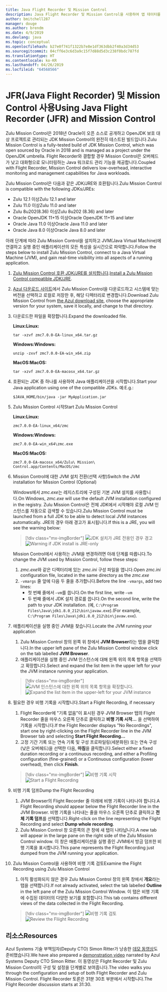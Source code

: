 ```yaml
---
title: Java Flight Recorder 및 Mission Control
description: Java Flight Recorder 및 Mission Control을 사용하여 앱 데이터를 수집하고 검토하기 위한 지침입니다.
author: bmitchell287
manager: douge
ms.author: brendm
ms.date: 4/9/2019
ms.devlang: java
ms.topic: conceptual
ms.openlocfilehash: b27e0f741f1322b7e8e1df363dbb2f40a3d34d53
ms.sourcegitcommit: 04cff6e3c6d3a9c15f7d88d5d3c238f0bdc787fd
ms.translationtype: HT
ms.contentlocale: ko-KR
ms.lasthandoff: 04/26/2019
ms.locfileid: "64568566"
---
```

# <a name="using-java-flight-recorder-jfr-and-mission-control"></a><span data-ttu-id="f34d2-103">JFR(Java Flight Recorder) 및 Mission Control 사용</span><span class="sxs-lookup"><span data-stu-id="f34d2-103">Using Java Flight Recorder (JFR) and Mission Control</span></span>

<span data-ttu-id="f34d2-104">Zulu Mission Control은 2018년 Oracle이 오픈 소스로 공개하고 OpenJDK 보호 대상 프로젝트로 관리되는 JDK Mission Control의 완전히 테스트된 빌드입니다.</span><span class="sxs-lookup"><span data-stu-id="f34d2-104">Zulu Mission Control is a fully-tested build of JDK Mission Control, which was open sourced by Oracle in 2018 and is managed as a project under the OpenJDK umbrella.</span></span> <span data-ttu-id="f34d2-105">Flight Recorder와 결합할 경우 Mission Control은 오버헤드가 낮고 대화형으로 모니터링하는 Java 워크로드 관리 기능을 제공합니다.</span><span class="sxs-lookup"><span data-stu-id="f34d2-105">Coupled with Flight Recorder, Mission Control delivers low-overhead, interactive monitoring and management capabilities for Java workloads.</span></span>

<span data-ttu-id="f34d2-106">Zulu Mission Control은 다음과 같은 JDK/JRE와 호환됩니다.</span><span class="sxs-lookup"><span data-stu-id="f34d2-106">Zulu Mission Control is compatible with the following JDKs/JREs:</span></span>

* <span data-ttu-id="f34d2-107">Zulu 12.1 이상</span><span class="sxs-lookup"><span data-stu-id="f34d2-107">Zulu 12.1 and later</span></span>
* <span data-ttu-id="f34d2-108">Zulu 11.0 이상</span><span class="sxs-lookup"><span data-stu-id="f34d2-108">Zulu 11.0 and later</span></span>
* <span data-ttu-id="f34d2-109">Zulu 8u202(8.36) 이상</span><span class="sxs-lookup"><span data-stu-id="f34d2-109">Zulu 8u202 (8.36) and later</span></span>
* <span data-ttu-id="f34d2-110">Oracle OpenJDK 11+15 이상</span><span class="sxs-lookup"><span data-stu-id="f34d2-110">Oracle OpenJDK 11+15 and later</span></span>
* <span data-ttu-id="f34d2-111">Oracle Java 11.0 이상</span><span class="sxs-lookup"><span data-stu-id="f34d2-111">Oracle Java 11.0 and later</span></span>
* <span data-ttu-id="f34d2-112">Oracle Java 8.0 이상</span><span class="sxs-lookup"><span data-stu-id="f34d2-112">Oracle Java 8.0 and later</span></span>

<span data-ttu-id="f34d2-113">아래 단계에 따라 Zulu Mission Control을 설치하고 JVM(Java Virtual Machine)에 연결하고 실행 중인 애플리케이션의 모든 특성을 실시간으로 파악합니다.</span><span class="sxs-lookup"><span data-stu-id="f34d2-113">Follow the steps below to install Zulu Mission Control, connect to a Java Virtual Machine (JVM), and gain real-time visibility into all aspects of a running application.</span></span>

1.  <span data-ttu-id="f34d2-114">[Zulu Mission Control 호환 JDK/JRE를 설치합니다](java-jdk-install.md).</span><span class="sxs-lookup"><span data-stu-id="f34d2-114">[Install a Zulu Mission Control compatible JDK/JRE](java-jdk-install.md).</span></span>

2.  <span data-ttu-id="f34d2-115">[Azul 다운로드 사이트](https://www.azul.com/products/zulu-mission-control/)에서 Zulu Mission Control을 다운로드하고 시스템에 맞는 버전을 선택하고 로컬로 저장한 후, 해당 디렉터리로 변경합니다.</span><span class="sxs-lookup"><span data-stu-id="f34d2-115">Download Zulu Mission Control from [the Azul download site](https://www.azul.com/products/zulu-mission-control/), choose the appropriate version for your system, save it locally, and change to that directory.</span></span>

3.  <span data-ttu-id="f34d2-116">다운로드한 파일을 확장합니다.</span><span class="sxs-lookup"><span data-stu-id="f34d2-116">Expand the downloaded file.</span></span>

    <span data-ttu-id="f34d2-117">**Linux:**</span><span class="sxs-lookup"><span data-stu-id="f34d2-117">**Linux:**</span></span>

    ```cli
    tar -xzvf zmc7.0.0-EA-linux_x64.tar.gz
    ```

    <span data-ttu-id="f34d2-118">**Windows:**</span><span class="sxs-lookup"><span data-stu-id="f34d2-118">**Windows:**</span></span>

    ```cli
    unzip -zxvf zmc7.0.0-EA-win_x64.zip 
    ```

    <span data-ttu-id="f34d2-119">**MacOS:**</span><span class="sxs-lookup"><span data-stu-id="f34d2-119">**MacOS:**</span></span>

    ```cli
    tar -xzvf zmc7.0.0-EA-macosx_x64.tar.gz
    ```

4.  <span data-ttu-id="f34d2-120">호환되는 JDK 중 하나를 사용하여 Java 애플리케이션을 시작합니다.</span><span class="sxs-lookup"><span data-stu-id="f34d2-120">Start your Java application using one of the compatible JDKs.</span></span> <span data-ttu-id="f34d2-121">예:</span><span class="sxs-lookup"><span data-stu-id="f34d2-121">E.g.:</span></span>

    ```cli
    $JAVA_HOME/bin/java -jar MyApplication.jar
    ```

5.  <span data-ttu-id="f34d2-122">Zulu Mission Control 시작</span><span class="sxs-lookup"><span data-stu-id="f34d2-122">Start Zulu Mission Control</span></span>

    <span data-ttu-id="f34d2-123">**Linux:**</span><span class="sxs-lookup"><span data-stu-id="f34d2-123">**Linux:**</span></span>

    ```cli
    zmc7.0.0-EA-linux_x64/zmc
    ```

    <span data-ttu-id="f34d2-124">**Windows:**</span><span class="sxs-lookup"><span data-stu-id="f34d2-124">**Windows:**</span></span>

    ```cli
    zmc7.0.0-EA-win_x64\zmc.exe 
    ```

    <span data-ttu-id="f34d2-125">**MacOS:**</span><span class="sxs-lookup"><span data-stu-id="f34d2-125">**MacOS:**</span></span>

    ```cli
    zmc7.0.0-EA-macosx_x64/Zulu\ Mission\ Control.app/Contents/MacOS/zmc
    ```

6.  <span data-ttu-id="f34d2-126">Mission Control에 대한 JVM 설치 전환(선택 사항)</span><span class="sxs-lookup"><span data-stu-id="f34d2-126">Switch the JVM installation for Mission Control (Optional)</span></span>

    <span data-ttu-id="f34d2-127">Windows에서 *zmc.exe*는 레지스트리에 구성된 기본 JVM 설치를 사용합니다.</span><span class="sxs-lookup"><span data-stu-id="f34d2-127">On Windows, *zmc.exe* will use the default JVM installation configured in the registry.</span></span> <span data-ttu-id="f34d2-128">Zulu Mission Control은 전체 JDK에서 시작해야 로컬 JVM 인스턴스를 자동으로 검색할 수 있습니다.</span><span class="sxs-lookup"><span data-stu-id="f34d2-128">Zulu Mission Control must be launched from a full JDK to be able to detect local JVM instances automatically.</span></span> <span data-ttu-id="f34d2-129">JRE의 경우 아래 경고가 표시됩니다.</span><span class="sxs-lookup"><span data-stu-id="f34d2-129">If this is a JRE, you will see the warning below:</span></span>

    > [!div class="mx-imgBorder"]
    <span data-ttu-id="f34d2-130">![JDK 설치가 JRE 전용인 경우 경고](../media/jdk/azul-jfr-1.png)</span><span class="sxs-lookup"><span data-stu-id="f34d2-130">![Warning if JDK install is JRE-only](../media/jdk/azul-jfr-1.png)</span></span>

    <span data-ttu-id="f34d2-131">Mission Control에서 사용하는 JVM을 변경하려면 아래 단계를 따릅니다.</span><span class="sxs-lookup"><span data-stu-id="f34d2-131">To change the JVM used by Mission Control, follow these steps:</span></span> 
    1.  <span data-ttu-id="f34d2-132">*zmc.exe*와 같은 디렉터리에 있는 *zmc.ini* 구성 파일을 엽니다.</span><span class="sxs-lookup"><span data-stu-id="f34d2-132">Open *zmc.ini* configuration file, located in the same directory as the *zmc.exe*</span></span>
    2.  <span data-ttu-id="f34d2-133">`-vmargs` 줄 앞에 다음 두 줄을 추가합니다.</span><span class="sxs-lookup"><span data-stu-id="f34d2-133">Before the line `-vmargs`, add two lines:</span></span>
        * <span data-ttu-id="f34d2-134">첫 번째 줄에서 `–vm`를 씁니다.</span><span class="sxs-lookup"><span data-stu-id="f34d2-134">On the first line, write `–vm`</span></span>
        * <span data-ttu-id="f34d2-135">두 번째 줄에서 JDK 설치 경로를 씁니다.</span><span class="sxs-lookup"><span data-stu-id="f34d2-135">On the second line, write the path to your JDK installation.</span></span> <span data-ttu-id="f34d2-136">(예, `C:\Program Files\Java\jdk1.8.0_212\bin\javaw.exe`).</span><span class="sxs-lookup"><span data-stu-id="f34d2-136">(For example, `C:\Program Files\Java\jdk1.8.0_212\bin\javaw.exe`).</span></span>

7.  <span data-ttu-id="f34d2-137">애플리케이션을 실행 중인 JVM을 찾습니다.</span><span class="sxs-lookup"><span data-stu-id="f34d2-137">Locate the JVM running your application</span></span>
    1.  <span data-ttu-id="f34d2-138">Zulu Mission Control 창의 왼쪽 위 창에서 **JVM Browser**라는 탭을 클릭합니다.</span><span class="sxs-lookup"><span data-stu-id="f34d2-138">In the upper left pane of the Zulu Mission Control window click on the tab labelled **JVM Browser**.</span></span>
    2.  <span data-ttu-id="f34d2-139">애플리케이션을 실행 중인 JVM 인스턴스에 대해 왼쪽 위의 목록 항목을 선택하고 확장합니다.</span><span class="sxs-lookup"><span data-stu-id="f34d2-139">Select and expand the list item in the upper left for your the JVM instance running your application.</span></span>

    > [!div class="mx-imgBorder"]
    <span data-ttu-id="f34d2-140">![JVM 인스턴스에 대한 왼쪽 위의 목록 항목을 확장합니다.](../media/jdk/azul-jfr-2.png)</span><span class="sxs-lookup"><span data-stu-id="f34d2-140">![Expand the list item in the upper-left for your JVM instance](../media/jdk/azul-jfr-2.png)</span></span>


8.  <span data-ttu-id="f34d2-141">필요한 경우 비행 기록을 시작합니다.</span><span class="sxs-lookup"><span data-stu-id="f34d2-141">Start a Flight Recording, if necessary</span></span>
    1.  <span data-ttu-id="f34d2-142">Flight Recorder에 "기록 없음"이 표시된 경우 JVM Browser 탭의 Flight Recorder 줄을 마우스 오른쪽 단추로 클릭하고 **비행 기록 시작...** 을 선택하여 기록을 시작합니다.</span><span class="sxs-lookup"><span data-stu-id="f34d2-142">If the Flight Recorder displays "No Recordings", start one by right-clicking on the Flight Recorder line in the JVM Browser tab and selecting **Start Flight Recording...**</span></span>
    2.  <span data-ttu-id="f34d2-143">고정 기간 기록 또는 연속 기록 및 구성 프로파일링(세분화된) 또는 연속 구성(낮은 오버헤드)을 선택한 다음, **마침**을 클릭합니다.</span><span class="sxs-lookup"><span data-stu-id="f34d2-143">Select either a fixed duration recording or a continuous recording, and either a Profiling configuration (fine-grained) or a Continuous configuration (lower overhead), then click **Finish**.</span></span>

    > [!div class="mx-imgBorder"]
    <span data-ttu-id="f34d2-144">![비행 기록 시작](../media/jdk/azul-jfr-3.png)</span><span class="sxs-lookup"><span data-stu-id="f34d2-144">![Start a Flight Recording](../media/jdk/azul-jfr-3.png)</span></span>

9.  <span data-ttu-id="f34d2-145">비행 기록 덤프</span><span class="sxs-lookup"><span data-stu-id="f34d2-145">Dump the Flight Recording</span></span>
    1.  <span data-ttu-id="f34d2-146">JVM Browser의 Flight Recorder 줄 아래에 비행 기록이 나타나야 합니다.</span><span class="sxs-lookup"><span data-stu-id="f34d2-146">A Flight Recording should appear below the Flight Recorder line in the JVM Browser.</span></span> <span data-ttu-id="f34d2-147">비행 기록을 나타내는 줄을 마우스 오른쪽 단추로 클릭하고 **전체 기록 덤프**를 선택합니다.</span><span class="sxs-lookup"><span data-stu-id="f34d2-147">Right-click on the line representing the Flight Recording and select **Dump whole recording**.</span></span>
    2.  <span data-ttu-id="f34d2-148">Zulu Mission Control 창 오른쪽의 큰 창에 새 탭이 나타납니다.</span><span class="sxs-lookup"><span data-stu-id="f34d2-148">A new tab will appear in the large pane on the right side of the Zulu Mission Control window.</span></span> <span data-ttu-id="f34d2-149">이 창은 애플리케이션을 실행 중인 JVM에서 방금 덤프한 비행 기록을 표시합니다.</span><span class="sxs-lookup"><span data-stu-id="f34d2-149">This pane represents the Flight Recording just dumped from the JVM running your application.</span></span>

10. <span data-ttu-id="f34d2-150">Zulu Mission Control을 사용하여 비행 기록 검토</span><span class="sxs-lookup"><span data-stu-id="f34d2-150">Examine the Flight Recording using Zulu Mission Control</span></span>
    1.  <span data-ttu-id="f34d2-151">아직 활성화되지 않은 경우 Zulu Mission Control 창의 왼쪽 창에서 **개요**라는 탭을 선택합니다.</span><span class="sxs-lookup"><span data-stu-id="f34d2-151">If not already activated, select the tab labelled **Outline** in the left pane of the Zulu Mission Control Window.</span></span> <span data-ttu-id="f34d2-152">이 탭은 비행 기록에 수집된 데이터의 다양한 보기를 포함합니다.</span><span class="sxs-lookup"><span data-stu-id="f34d2-152">This tab contains different views of the data collected in the Flight Recording.</span></span>
 
    > [!div class="mx-imgBorder"]
    <span data-ttu-id="f34d2-153">![비행 기록 검토](../media/jdk/azul-jfr-4.png)</span><span class="sxs-lookup"><span data-stu-id="f34d2-153">![Review the Fliight Recording](../media/jdk/azul-jfr-4.png)</span></span>

## <a name="resources"></a><span data-ttu-id="f34d2-154">리소스</span><span class="sxs-lookup"><span data-stu-id="f34d2-154">Resources</span></span>

<span data-ttu-id="f34d2-155">Azul Systems 기술 부책임자(Deputy CTO) Simon Ritter가 낭송한 [데모 동영상](https://www.azul.com/presentation/azul-webinar-open-source-flight-recorder-and-mission-control-managing-and-measuring-openjdk-8-performance/)도 준비했습니다.</span><span class="sxs-lookup"><span data-stu-id="f34d2-155">We have also prepared a [demonstration video](https://www.azul.com/presentation/azul-webinar-open-source-flight-recorder-and-mission-control-managing-and-measuring-openjdk-8-performance/) narrated by Azul Systems Deputy CTO Simon Ritter.</span></span> <span data-ttu-id="f34d2-156">이 동영상은 Flight Recorder 및 Zulu Mission Control의 구성 및 설정을 단계별로 보여줍니다.</span><span class="sxs-lookup"><span data-stu-id="f34d2-156">The video walks you through the configuration and setup of both Flight Recorder and Zulu Mission Control.</span></span> <span data-ttu-id="f34d2-157">Flight Recorder 토론은 31분 30초 부분에서 시작합니다.</span><span class="sxs-lookup"><span data-stu-id="f34d2-157">The Flight Recorder discussion starts at 31:30.</span></span>

